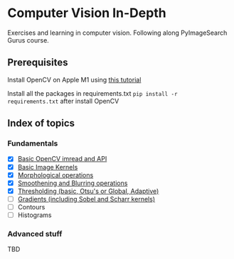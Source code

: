 # Computer Vision In-Depth
Exercises and learning in computer vision. Following along PyImageSearch Gurus course.


## Prerequisites 

Install OpenCV on Apple M1 using [this tutorial](https://pronoy.in/opencv/python/applem1/2023/12/26/opencv-4-2-on-apple-m1-pro-with-python3-8-bindings.html)

Install all the packages in requirements.txt `pip install -r requirements.txt` after install OpenCV


## Index of topics

### Fundamentals

- [x] [Basic OpenCV imread and API](01_CV-Basics.ipynb)
- [x] [Basic Image Kernels](02_Kernels.ipynb)
- [x] [Morphological operations](03_Morphological-Operations.ipynb)
- [x] [Smoothening and Blurring operations](04_Smoothening-Blurring.ipynb)
- [x] [Thresholding (basic, Otsu's or Global, Adaptive)](05_Thresholding.ipynb)
- [ ] [Gradients (including Sobel and Scharr kernels)](06_Gradients.ipynb)
- [ ] Contours
- [ ] Histograms

### Advanced stuff
TBD
